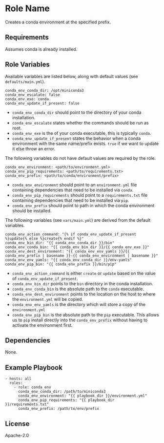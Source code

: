 Role Name
=========

Creates a conda environment at the specified prefix.

Requirements
------------

Assumes conda is already installed.

Role Variables
--------------

Available variables are listed below, along with default values (see `defaults/main.yml`).

```
conda_env_conda_dir: /opt/miniconda3
conda_env_escalate: false
conda_env_exe: conda
conda_env_update_if_present: false
```
- `conda_env_conda_dir` should point to the directory of your conda installation.
- `conda_env_escalate` states whether the commands should be run as root.
- `conda_env_exe` is the of your conda executable, this is typically `conda`.
- `conda_env_update_if_present` states the behavior when a conda environment with the same name/prefix exists. `true` if we want to update it else throw an error.

The following variables do not have default values are required by the role.
```
conda_env_environment: <path/to/environment.yml>
conda_env_pip_requirements: <path/to/requirements.txt>
conda_env_prefix: <path/to/conda/environment/prefix>
```
- `conda_env_environment` should point to an `environment.yml` file containing dependencies that need to be installed via `conda`.
- `conda_env_pip_requirements` should point to a `requirements.txt` file containing dependencies that need to be installed via `pip`.
- `conda_env_prefix` should point to path in which the conda environment should be installed.

The following variables (see `vars/main.yml`) are derived from the default variables.
```
conda_env_action_command: "{% if conda_env_update_if_present %}update{% else %}create{% endif %}"
conda_env_bin_dir: "{{ conda_env_conda_dir }}/bin"
conda_env_conda_bin: "{{ conda_env_bin_dir }}/{{ conda_env_exe }}"
conda_env_dest_environment: "{{ conda_env_env_yamls }}/{{ conda_env_prefix | basename }}-{{ conda_env_environment | basename }}"
conda_env_env_yamls: "{{ conda_env_conda_dir }}/env-yamls"
conda_env_pip_bin: "{{ conda_env_prefix }}/bin/pip"
```
- `conda_env_action_command` is either `create` or `update` based on the value of `conda_env_update_if_present`.
- `conda_env_bin_dir` points to the `bin` directory in the conda installation.
- `conda_env_conda_bin` is the absolute path to the `conda` executable.
- `conda_env_dest_environment` points to the location on the host to where the `environment.yml` will be copied.
- `conda_env_env_yamls` is the directory which will store a copy of the `environment.yml`
- `conda_env_pip_bin` is the absolute path to the `pip` executable. This allows us to `pip` install directly into the `conda_env_prefix` without having to activate the environment first.

Dependencies
------------

None.

Example Playbook
----------------

```
- hosts: all
  roles:
    - role: conda_env
      conda_env_conda_dir: /path/to/miniconda3
      conda_env_environment: "{{ playbook_dir }}/environment.yml"
      conda_env_pip_requirements: "{{ playbook_dir }}/requirements.txt"
      conda_env_prefix: /path/to/env/prefix
```

License
-------

Apache-2.0
